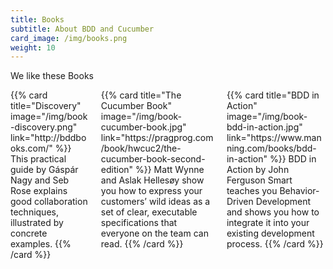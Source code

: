 ```yaml
---
title: Books
subtitle: About BDD and Cucumber
card_image: /img/books.png
weight: 10
---
```


We like these Books

<div class="columns">
  <div class="column is-one-third">
     {{% card 
         title="Discovery"
         image="/img/book-discovery.png" 
         link="http://bddbooks.com/"
     %}}
This practical guide by Gáspár Nagy and Seb Rose explains good collaboration techniques, illustrated by concrete examples.
     {{% /card %}}
  </div>
  <div class="column is-one-third">
    {{% card 
        title="The Cucumber Book"
        image="/img/book-cucumber-book.jpg" 
        link="https://pragprog.com/book/hwcuc2/the-cucumber-book-second-edition"
    %}}
Matt Wynne and Aslak Hellesøy show you how to express your customers’ wild ideas as a set of clear, executable specifications that everyone on the team can read.
    {{% /card %}}
  </div>
  <div class="column is-one-third">
    {{% card 
        title="BDD in Action"
        image="/img/book-bdd-in-action.jpg" 
        link="https://www.manning.com/books/bdd-in-action"
    %}}
BDD in Action by John Ferguson Smart teaches you Behavior-Driven Development and shows you how to integrate it into your existing development process.
    {{% /card %}}
  </div>
</div>
